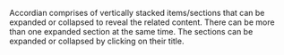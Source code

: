 Accordian comprises of vertically stacked items/sections that can be expanded or collapsed to reveal the related content. There can be more than one expanded section at the same time. The sections can be expanded or collapsed by clicking on their title.